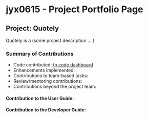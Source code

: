# jyx0615 - Project Portfolio Page

## Project: Quotely

Quotely is a (some project description ... )


### Summary of Contributions

- Code contributed: [tp code dashboard](https://nus-cs2113-ay2526s1.github.io/tp-dashboard/?search=jyx0615&breakdown=true&sort=groupTitle%20dsc&sortWithin=title&since=2025-09-19T00%3A00%3A00&timeframe=commit&mergegroup=&groupSelect=groupByRepos&checkedFileTypes=docs~functional-code~test-code~other&filteredFileName=)
- Enhancements implemented:
- Contributions to team-based tasks: 
- Review/mentoring contributions: 
- Contributions beyond the project team:

<div style="page-break-after: always;"></div>

#### Contribution to the User Guide: 

<div style="page-break-after: always;"></div>

#### Contribution to the Developer Guide: 
